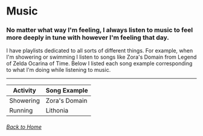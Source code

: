 # Music
### No matter what way I'm feeling, I always listen to music to feel more deeply in tune with however I'm feeling that day.

I have playlists dedicated to all sorts of different things. For example, when I'm showering or swimming I listen to songs like Zora's Domain from Legend of Zelda Ocarina of Time. Below I listed each song example corresponding to what I'm doing while listening to music. 

---


| Activity      | Song Example           |
|---------------|------------------------|
| Showering     | Zora's Domain          |
| Running       | Lithonia               |




###### [Back to Home](README.md)
